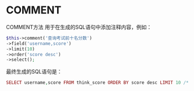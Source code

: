 # COMMENT

COMMENT方法 用于在生成的SQL语句中添加注释内容，例如：

```php
$this->comment('查询考试前十名分数')
->field('username,score')
->limit(10)
->order('score desc')
->select();
```

最终生成的SQL语句是：

```php
SELECT username,score FROM think_score ORDER BY score desc LIMIT 10 /* 查询考试前十名分数 */
```
